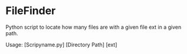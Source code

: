 # FileFinder
Python script to locate how many files are with a given file ext in a given path.

Usage: [Scripyname.py] [Directory Path] [ext]
